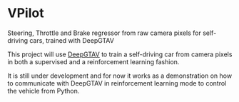 # VPilot
Steering, Throttle and Brake regressor from raw camera pixels for self-driving cars, trained with DeepGTAV

This project will use [DeepGTAV](https://github.com/ai-tor/DeepGTAV) to train a self-driving car from camera pixels in both a supervised and a reinforcement learning fashion.

It is still under development and for now it works as a demonstration on how to communicate with DeepGTAV in reinforcement learning mode to control the vehicle from Python.
